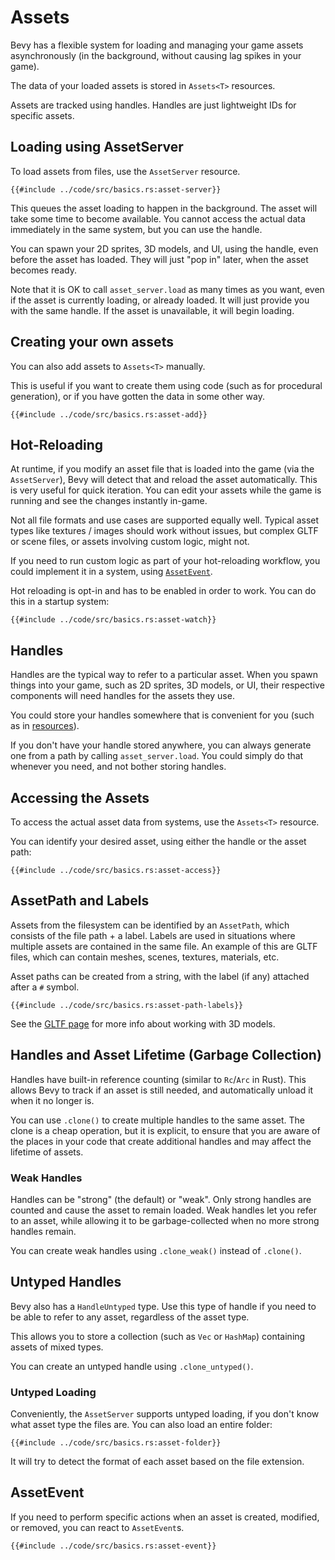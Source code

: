 # Assets

Bevy has a flexible system for loading and managing your game assets
asynchronously (in the background, without causing lag spikes in your game).

The data of your loaded assets is stored in `Assets<T>` resources.

Assets are tracked using handles. Handles are just lightweight IDs for
specific assets.

## Loading using AssetServer

To load assets from files, use the `AssetServer` resource.

```rust,no_run,noplayground
{{#include ../code/src/basics.rs:asset-server}}
```

This queues the asset loading to happen in the background. The asset will take
some time to become available. You cannot access the actual data immediately
in the same system, but you can use the handle.

You can spawn your 2D sprites, 3D models, and UI, using the handle, even
before the asset has loaded. They will just "pop in" later, when the asset
becomes ready.

Note that it is OK to call `asset_server.load` as many times as you want, even
if the asset is currently loading, or already loaded. It will just provide
you with the same handle. If the asset is unavailable, it will begin loading.

## Creating your own assets

You can also add assets to `Assets<T>` manually.

This is useful if you want to create them using code (such as for procedural
generation), or if you have gotten the data in some other way.

```rust,no_run,noplayground
{{#include ../code/src/basics.rs:asset-add}}
```

## Hot-Reloading

At runtime, if you modify an asset file that is loaded into the game (via the
`AssetServer`), Bevy will detect that and reload the asset automatically. This
is very useful for quick iteration. You can edit your assets while the game
is running and see the changes instantly in-game.

Not all file formats and use cases are supported equally well. Typical asset
types like textures / images should work without issues, but complex GLTF or
scene files, or assets involving custom logic, might not.

If you need to run custom logic as part of your hot-reloading workflow, you
could implement it in a system, using [`AssetEvent`](#assetevent).

Hot reloading is opt-in and has to be enabled in order to work. You can do
this in a startup system:

```rust,no_run,noplayground
{{#include ../code/src/basics.rs:asset-watch}}
```

## Handles

Handles are the typical way to refer to a particular asset. When you spawn
things into your game, such as 2D sprites, 3D models, or UI, their respective
components will need handles for the assets they use.

You could store your handles somewhere that is convenient for you (such as in
[resources](../programming/res.md)).

If you don't have your handle stored anywhere, you can always generate one
from a path by calling `asset_server.load`. You could simply do that whenever
you need, and not bother storing handles.

## Accessing the Assets

To access the actual asset data from systems, use the `Assets<T>` resource.

You can identify your desired asset, using either the handle or the asset path:

```rust,no_run,noplayground
{{#include ../code/src/basics.rs:asset-access}}
```

## AssetPath and Labels

Assets from the filesystem can be identified by an `AssetPath`, which consists
of the file path + a label. Labels are used in situations where multiple
assets are contained in the same file. An example of this are GLTF files,
which can contain meshes, scenes, textures, materials, etc.

Asset paths can be created from a string, with the label (if any) attached
after a `#` symbol.

```rust,no_run,noplayground
{{#include ../code/src/basics.rs:asset-path-labels}}
```

See the [GLTF page](./gltf.md) for more info about working with 3D models.

## Handles and Asset Lifetime (Garbage Collection)

Handles have built-in reference counting (similar to `Rc`/`Arc` in Rust). This
allows Bevy to track if an asset is still needed, and automatically unload it
when it no longer is.

You can use `.clone()` to create multiple handles to the same asset. The
clone is a cheap operation, but it is explicit, to ensure that you are aware
of the places in your code that create additional handles and may affect
the lifetime of assets.

### Weak Handles

Handles can be "strong" (the default) or "weak". Only strong handles are
counted and cause the asset to remain loaded. Weak handles let you refer
to an asset, while allowing it to be garbage-collected when no more strong
handles remain.

You can create weak handles using `.clone_weak()` instead of `.clone()`.

## Untyped Handles

Bevy also has a `HandleUntyped` type. Use this type of handle if you need
to be able to refer to any asset, regardless of the asset type.

This allows you to store a collection (such as `Vec` or `HashMap`) containing
assets of mixed types.

You can create an untyped handle using `.clone_untyped()`.

### Untyped Loading

Conveniently, the `AssetServer` supports untyped loading, if you don't know
what asset type the files are. You can also load an entire folder:

```rust,no_run,noplayground
{{#include ../code/src/basics.rs:asset-folder}}
```

It will try to detect the format of each asset based on the file extension.

## AssetEvent

If you need to perform specific actions when an asset is created,
modified, or removed, you can react to `AssetEvent`s.

```rust,no_run,noplayground
{{#include ../code/src/basics.rs:asset-event}}
```
